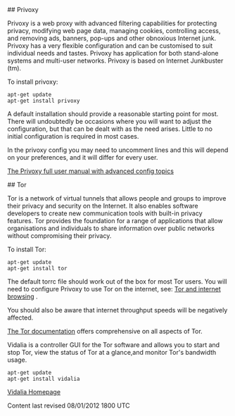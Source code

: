 <div id="main-page"></div>
<div class="divider" id="privoxy"></div>
## Privoxy

 Privoxy is a web proxy with advanced filtering capabilities for protecting privacy, modifying web page data, managing cookies, controlling access, and removing ads, banners, pop-ups and other obnoxious Internet junk. Privoxy has a very flexible configuration and can be customised to suit individual needs and tastes. Privoxy has application for both stand-alone systems and multi-user networks. Privoxy is based on Internet Junkbuster (tm).

To install privoxy:

~~~  
apt-get update  
apt-get install privoxy  
~~~

A default installation should provide a reasonable starting point for most. There will undoubtedly be occasions where you will want to adjust the configuration, but that can be dealt with as the need arises. Little to no initial configuration is required in most cases. 

<!--Using privoxy and the siduction meta-installer  [please refer here](sys-admin-meta-en.htm#meta-proxy) .

-->
In the privoxy config you may need to uncomment lines and this will depend on your preferences, and it will differ for every user. 

 [The Privoxy full user manual with advanced config topics](http://www.privoxy.org/user-manual/index.html) 

<div class="divider" id="tor"></div>
## Tor

Tor is a network of virtual tunnels that allows people and groups to improve their privacy and security on the Internet. It also enables software developers to create new communication tools with built-in privacy features. Tor provides the foundation for a range of applications that allow organisations and individuals to share information over public networks without compromising their privacy.

To install Tor:

~~~  
apt-get update  
apt-get install tor  
~~~

The default torrc file should work out of the box for most Tor users. You will need to configure Privoxy to use Tor on the internet, see: [Tor and internet browsing](https://www.torproject.org/docs/tor-doc-unix#privoxy) .

You should also be aware that internet throughput speeds will be negatively affected.

<!-- For the Iceweasel browser there is a  [Torbutton](https://addons.mozilla.org/en-US/firefox/addon/2275)  add-on available.

 -->
 [The Tor documentation](https://www.torproject.org/documentation.html.en)  offers comprehensive on all aspects of Tor. 

Vidalia is a controller GUI for the Tor software and allows you to start and stop Tor, view the status of Tor at a glance,and monitor Tor's bandwidth usage.

~~~  
apt-get update  
apt-get install vidalia  
~~~

 [Vidalia Homepage](https://www.torproject.org/projects/vidalia.html.en)  

<div id="rev">Content last revised 08/01/2012 1800 UTC</div>
